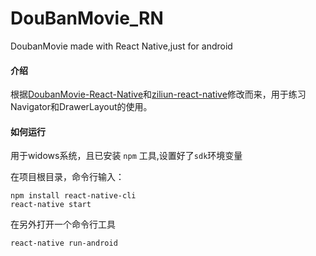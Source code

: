 # DouBanMovie_RN
DoubanMovie made with React Native,just for android

#### 介绍
根据[DoubanMovie-React-Native](https://github.com/fengjundev/DoubanMovie-React-Native.git)和[ziliun-react-native](https://github.com/sonnylazuardi/ziliun-react-native.git)修改而来，用于练习Navigator和DrawerLayout的使用。

#### 如何运行
用于widows系统，且已安装 `npm` 工具,设置好了`sdk`环境变量

在项目根目录，命令行输入：

    npm install react-native-cli
    react-native start
在另外打开一个命令行工具

    react-native run-android
